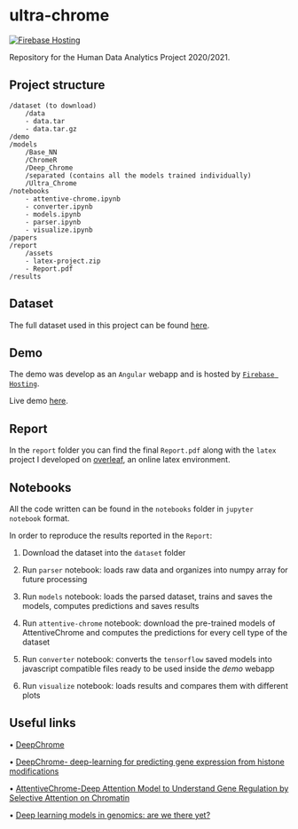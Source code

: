 # ultra-chrome

[![Firebase Hosting](https://github.com/davide97g/ultra-chrome/actions/workflows/firebase-hosting-merge.yml/badge.svg?branch=main)](https://github.com/davide97g/ultra-chrome/actions/workflows/firebase-hosting-merge.yml)

Repository for the Human Data Analytics Project 2020/2021.

## Project structure

```
/dataset (to download)
    /data
    - data.tar
    - data.tar.gz
/demo
/models
    /Base_NN
    /ChromeR
    /Deep_Chrome
    /separated (contains all the models trained individually)
    /Ultra_Chrome
/notebooks
    - attentive-chrome.ipynb
    - converter.ipynb
    - models.ipynb
    - parser.ipynb
    - visualize.ipynb
/papers
/report
    /assets
    - latex-project.zip
    - Report.pdf
/results
```

## Dataset

The full dataset used in this project can be found [here](https://zenodo.org/record/2652278).

## Demo

The demo was develop as an `Angular` webapp and is hosted by [`Firebase Hosting`](https://console.firebase.google.com/).

Live demo [here](https://ultra-chrome.web.app/).

## Report

In the `report` folder you can find the final `Report.pdf` along with the `latex` project I developed on [overleaf](https://www.overleaf.com/), an online latex environment.

## Notebooks

All the code written can be found in the `notebooks` folder in `jupyter notebook` format.

In order to reproduce the results reported in the `Report`:

1. Download the dataset into the `dataset` folder

1. Run `parser` notebook: loads raw data and organizes into numpy array for future processing

1. Run `models` notebook: loads the parsed dataset, trains and saves the models, computes predictions and saves results

1. Run `attentive-chrome` notebook: download the pre-trained models of AttentiveChrome and computes the predictions for every cell type of the dataset

1. Run `converter` notebook: converts the `tensorflow` saved models into javascript compatible files ready to be used inside the _demo_ webapp

1. Run `visualize` notebook: loads results and compares them with different plots

## Useful links

• [DeepChrome](https://github.com/QData/DeepChrome)

• [DeepChrome- deep-learning for predicting gene expression from histone modifications](https://qdata.github.io/deep4biomed-web//2017/06/10/EpiGenome-DeepChrome/)

• [AttentiveChrome-Deep Attention Model to Understand Gene Regulation by Selective Attention on Chromatin](https://qdata.github.io/deep4biomed-web//2017/07/30/EpiGenome-AttentiveChrome/)

• [Deep learning models in genomics: are we there yet?](https://www.ncbi.nlm.nih.gov/pmc/articles/PMC7327302/)
